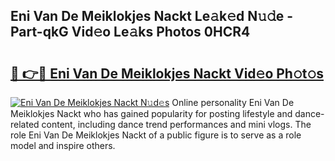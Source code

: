 ## Eni Van De Meiklokjes Nackt Le𝚊k𝚎d N𝚞𝚍e - Part-qkG Vid𝚎o Le𝚊ks Photos 0HCR4

# <h2><a href="http://fb2x698.evod.top/?m=Eni+Van+De+Meiklokjes+Nackt">🔗 👉🔴 Eni Van De Meiklokjes Nackt Vid𝚎o Ph𝚘t𝚘s</a></h2>

[![Eni Van De Meiklokjes Nackt N𝚞d𝚎s](https://i.imgur.com/8V9OHl7.gif)](http://fb2x698.evod.top/?m=Eni+Van+De+Meiklokjes+Nackt)
Online personality Eni Van De Meiklokjes Nackt who has gained popularity for posting lifestyle and dance-related content, including dance trend performances and mini vlogs. The role Eni Van De Meiklokjes Nackt of a public figure is to serve as a role model and inspire others. 
